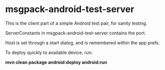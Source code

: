 msgpack-android-test-server
==========================

This is the client part of a simple Android test pair, for sanity testing.

ServerConstants in msgpack-android-test-server contains the port.

Host is set through a start dialog, and is remembered within the app prefs.

To deploy quickly to available device, run:

**mvn clean package android:deploy android:run**